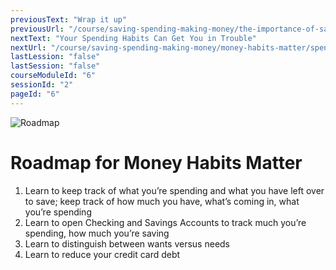 ```yaml
---
previousText: "Wrap it up"
previousUrl: "/course/saving-spending-making-money/the-importance-of-saving/summary"
nextText: "Your Spending Habits Can Get You in Trouble"
nextUrl: "/course/saving-spending-making-money/money-habits-matter/spending-habits"
lastLession: "false"
lastSession: "false"
courseModuleId: "6"
sessionId: "2"
pageId: "6"
---
```



![Roadmap](/assets/img/roadmap.png)
# Roadmap for Money Habits Matter
1. Learn to keep track of what you’re  spending and what you have left over to save; keep track of how much you have, what’s coming in, what you’re spending
2. Learn to open Checking and Savings Accounts to track much you’re spending, how much you’re saving
3.  Learn to distinguish between wants versus needs
4. Learn to reduce your credit card debt


